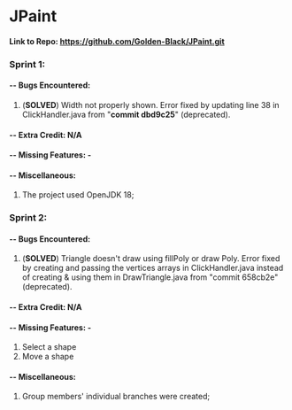 # JPaint
#### Link to Repo: https://github.com/Golden-Black/JPaint.git 

### Sprint 1:
#### -- Bugs Encountered: 
1. (<b>SOLVED</b>) Width not properly shown. Error fixed by updating line 38 in ClickHandler.java from  "<b>commit dbd9c25</b>" (deprecated). 
#### -- Extra Credit: N/A
#### -- Missing Features: - 
#### -- Miscellaneous: 
1. The project used OpenJDK 18;


### Sprint 2:
#### -- Bugs Encountered:
1. (<b>SOLVED</b>) Triangle doesn't draw using fillPoly or draw Poly.
   Error fixed by creating and passing the vertices arrays in ClickHandler.java instead of creating & using them in DrawTriangle.java from "commit 658cb2e" (deprecated).
#### -- Extra Credit: N/A
#### -- Missing Features: -
1. Select a shape
2. Move a shape

#### -- Miscellaneous:
1. Group members' individual branches were created;